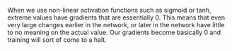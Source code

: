 
When we use non-linear activation functions such as sigmoid or tanh, extreme values have gradients that are essentially 0. This means that even very large changes earlier in the network, or later in the network have little to no meaning on the actual value. Our gradients become basically 0 and training will sort of come to a halt. 

